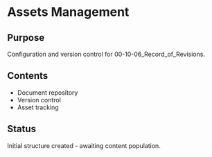 # Assets Management

## Purpose
Configuration and version control for 00-10-06_Record_of_Revisions.

## Contents
- Document repository
- Version control
- Asset tracking

## Status
Initial structure created - awaiting content population.
